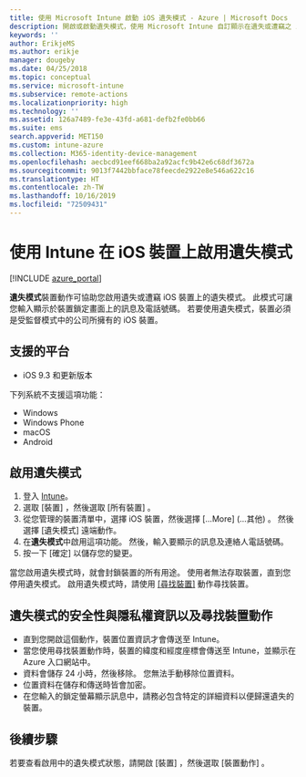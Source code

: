 ```yaml
---
title: 使用 Microsoft Intune 啟動 iOS 遺失模式 - Azure | Microsoft Docs
description: 開啟或啟動遺失模式，使用 Microsoft Intune 自訂顯示在遺失或遭竊之 iOS 裝置鎖定畫面中的訊息。 此外，在使用遺失模式動作時，取得安全性和隱私權資訊的詳細資料。
keywords: ''
author: ErikjeMS
ms.author: erikje
manager: dougeby
ms.date: 04/25/2018
ms.topic: conceptual
ms.service: microsoft-intune
ms.subservice: remote-actions
ms.localizationpriority: high
ms.technology: ''
ms.assetid: 126a7489-fe3e-43fd-a681-defb2fe0bb66
ms.suite: ems
search.appverid: MET150
ms.custom: intune-azure
ms.collection: M365-identity-device-management
ms.openlocfilehash: aecbcd91eef668ba2a92acfc9b42e6c68df3672a
ms.sourcegitcommit: 9013f7442bbface78feecde2922e8e546a622c16
ms.translationtype: HT
ms.contentlocale: zh-TW
ms.lasthandoff: 10/16/2019
ms.locfileid: "72509431"
---
```

# <a name="enable-lost-mode-on-ios-devices-with-intune"></a>使用 Intune 在 iOS 裝置上啟用遺失模式

[!INCLUDE [azure_portal](../includes/azure_portal.md)]

**遺失模式**裝置動作可協助您啟用遺失或遭竊 iOS 裝置上的遺失模式。 此模式可讓您輸入顯示於裝置鎖定畫面上的訊息及電話號碼。 若要使用遺失模式，裝置必須是受監督模式中的公司所擁有的 iOS 裝置。

## <a name="supported-platforms"></a>支援的平台

- iOS 9.3 和更新版本

下列系統不支援這項功能： 
- Windows
- Windows Phone
- macOS
- Android

## <a name="enable-lost-mode"></a>啟用遺失模式

1. 登入 [Intune](https://go.microsoft.com/fwlink/?linkid=2090973)。
3. 選取 [裝置]  ，然後選取 [所有裝置]  。
4. 從您管理的裝置清單中，選擇 iOS 裝置，然後選擇 [...More] (...其他)  。 然後選擇 [遺失模式]  遠端動作。
5. 在**遺失模式**中啟用這項功能。 然後，輸入要顯示的訊息及連絡人電話號碼。
6. 按一下 [確定]  以儲存您的變更。

當您啟用遺失模式時，就會封鎖裝置的所有用途。 使用者無法存取裝置，直到您停用遺失模式。 啟用遺失模式時，請使用 [[尋找裝置]](device-locate.md) 動作尋找裝置。

## <a name="security-and-privacy-information-for-the-lost-mode-and-locate-device-actions"></a>遺失模式的安全性與隱私權資訊以及尋找裝置動作
- 直到您開啟這個動作，裝置位置資訊才會傳送至 Intune。
- 當您使用尋找裝置動作時，裝置的緯度和經度座標會傳送至 Intune，並顯示在 Azure 入口網站中。
- 資料會儲存 24 小時，然後移除。 您無法手動移除位置資料。
- 位置資料在儲存和傳送時皆會加密。
- 在您輸入的鎖定螢幕顯示訊息中，請務必包含特定的詳細資料以便歸還遺失的裝置。

## <a name="next-steps"></a>後續步驟

若要查看啟用中的遺失模式狀態，請開啟 [裝置]  ，然後選取 [裝置動作]  。
